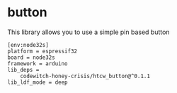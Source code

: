 # button

This library allows you to use a simple pin based button

```
[env:node32s]
platform = espressif32
board = node32s
framework = arduino
lib_deps = 
	codewitch-honey-crisis/htcw_button@^0.1.1
lib_ldf_mode = deep
```
